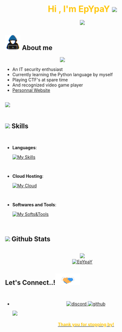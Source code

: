 
<h1 style="color:#ffc710" align="center"><b>Hi , I'm EpYpaY </b><img src="https://media.giphy.com/media/hvRJCLFzcasrR4ia7z/giphy.gif" width="35"></h1>
<!--  -->
<p align="center">
  <a href="https://github.com/DenverCoder1/readme-typing-svg"><img src="https://readme-typing-svg.herokuapp.com?font=Hubot+Sans&color=ffc710&size=25&center=true&vCenter=true&width=600&height=100&lines=Welcome..&hearts;++;Cybersecurity+Engineer+Apprentice,;4th+year+at+engineering+school,;CTF+Newbie,;On+TryHackMe+and+HackTheBox"></a>
</p>

## <picture><img src = "https://github.com/0xAbdulKhalid/0xAbdulKhalid/raw/main/assets/mdImages/about_me.gif" width = 50px></picture> **About me**

<picture> <img align="right" src="https://cdn.dribbble.com/users/214929/screenshots/4366947/dribbble-shot_6.gif" width = 325px></picture>

<br>

- An IT security enthusiast
- Currently learning the Python language by myself
- Playing CTF's at spare time
- And recognized video game player
- <a href="https://epypay-it.com/" class="btn">Personnal Website</a>
<br><br>

<img src="https://user-images.githubusercontent.com/73097560/
115834477-dbab4500-a447-11eb-908a-139a6edaec5c.gif"><br><br>

## <img src="https://media2.giphy.com/media/QssGEmpkyEOhBCb7e1/giphy.gif?cid=ecf05e47a0n3gi1bfqntqmob8g9aid1oyj2wr3ds3mg700bl&rid=giphy.gif" width ="25"><b> Skills</b>
<br>

<p align="center">

- **Languages**:
    
    [![My Skills](https://skillicons.dev/icons?i=css,html,java,js,powershell,py)](https://skillicons.dev)

<br>   

- **Cloud Hosting**:

    [![My Cloud](https://skillicons.dev/icons?i=aws,azure,github,netlify)](https://skillicons.dev)
    
<br>

- **Softwares and Tools**:

    [![My Softs&Tools](https://skillicons.dev/icons?i=git,github,linux,vscode)](https://skillicons.dev)

<br>

## <img src="https://media.giphy.com/media/iY8CRBdQXODJSCERIr/giphy.gif" width="35"><b> Github Stats </b>
<br>

<div align="center">

<a href="https://github.com/EpYpaY/">
  <img src="https://github-readme-stats.vercel.app/api?username=EpYpaY&include_all_commits=true&count_private=true&show_icons=true&line_height=20&title_color=7A7ADB&icon_color=2234AE&text_color=D3D3D3&bg_color=0,000000,130F40" width="450"/>
  <br>
  <img src="https://github-readme-stats.vercel.app/api/top-langs?username=EpYpaY&show_icons=true&locale=en&layout=compact&line_height=20&title_color=7A7ADB&icon_color=2234AE&text_color=D3D3D3&bg_color=0,000000,130F40" width="375"  alt="EpYpaY"/>

</a>
</div>

## <b> Let's Connect..!</b><img src="https://github.com/0xAbdulKhalid/0xAbdulKhalid/raw/main/assets/mdImages/handshake.gif" width ="80">
<br>
<div align='left'>
<ul>
<li>
<p align="center">
  <a href="https://discordapp.com/users/419155612283305995" target="_blank">
    <img src="https://skillicons.dev/icons?i=discord" alt=discord />
  <a href="https://github.com/EpYpaY" target="_blank">
    <img src="https://skillicons.dev/icons?i=github" alt=github />
</p>
<img src="https://user-images.githubusercontent.com/73097560/115834477-dbab4500-a447-11eb-908a-139a6edaec5c.gif">
<br>
<br>
<div align='center'>
<b style="color:#ffc710">Thank you for stopping by! </b>
